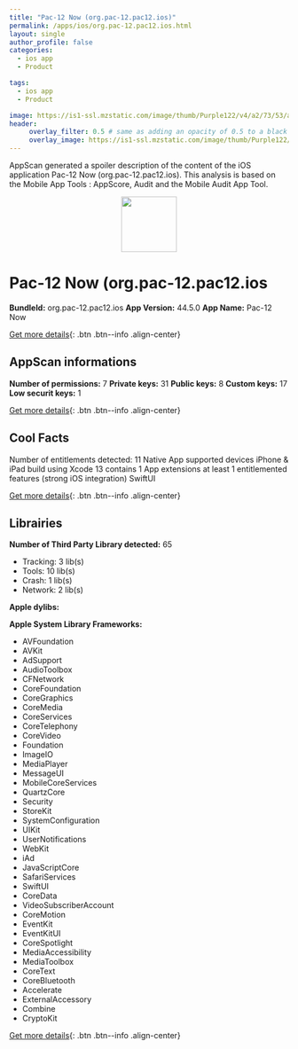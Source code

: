 ```yaml
---
title: "Pac-12 Now (org.pac-12.pac12.ios)"
permalink: /apps/ios/org.pac-12.pac12.ios.html
layout: single
author_profile: false
categories: 
  - ios app 
  - Product 

tags: 
  - ios app 
  - Product 

image: https://is1-ssl.mzstatic.com/image/thumb/Purple122/v4/a2/73/53/a27353a0-00e3-543c-9669-6c712185edc3/AppIcon_New-0-1x_U007emarketing-0-9-0-85-220.png/512x512bb.jpg
header: 
     overlay_filter: 0.5 # same as adding an opacity of 0.5 to a black background
     overlay_image: https://is1-ssl.mzstatic.com/image/thumb/Purple122/v4/a2/73/53/a27353a0-00e3-543c-9669-6c712185edc3/AppIcon_New-0-1x_U007emarketing-0-9-0-85-220.png/512x512bb.jpg
---
```

AppScan generated a spoiler description of the content of the iOS application Pac-12 Now (org.pac-12.pac12.ios). This analysis is based on the Mobile App Tools : AppScore, Audit and the Mobile Audit App Tool.

  
  
<div style="text-align: center;"><img src="https://is1-ssl.mzstatic.com/image/thumb/Purple122/v4/a2/73/53/a27353a0-00e3-543c-9669-6c712185edc3/AppIcon_New-0-1x_U007emarketing-0-9-0-85-220.png/512x512bb.jpg" width="100" height="100"></div>  
  
# Pac-12 Now (org.pac-12.pac12.ios

**BundleId:** org.pac-12.pac12.ios
**App Version:** 44.5.0
**App Name:** Pac-12 Now


[Get more details](/pricing.html){: .btn .btn--info .align-center}  
  
## AppScan informations 

**Number of permissions:** 7
**Private keys:** 31
**Public keys:** 8
**Custom keys:** 17
**Low securit keys:** 1
  
[Get more details](/pricing.html){: .btn .btn--info .align-center}

## Cool Facts

Number of entitlements detected: 11
Native App
supported devices iPhone & iPad
build using Xcode 13
contains 1 App extensions
at least 1 entitlemented features (strong iOS integration)
SwiftUI
  
[Get more details](/pricing.html){: .btn .btn--info .align-center}

## Librairies 
**Number of Third Party Library detected:** 65
- Tracking: 3 lib(s)
- Tools: 10 lib(s)
- Crash: 1 lib(s)
- Network: 2 lib(s)

**Apple dylibs:**


**Apple System Library Frameworks:**
- AVFoundation
- AVKit
- AdSupport
- AudioToolbox
- CFNetwork
- CoreFoundation
- CoreGraphics
- CoreMedia
- CoreServices
- CoreTelephony
- CoreVideo
- Foundation
- ImageIO
- MediaPlayer
- MessageUI
- MobileCoreServices
- QuartzCore
- Security
- StoreKit
- SystemConfiguration
- UIKit
- UserNotifications
- WebKit
- iAd
- JavaScriptCore
- SafariServices
- SwiftUI
- CoreData
- VideoSubscriberAccount
- CoreMotion
- EventKit
- EventKitUI
- CoreSpotlight
- MediaAccessibility
- MediaToolbox
- CoreText
- CoreBluetooth
- Accelerate
- ExternalAccessory
- Combine
- CryptoKit


  
[Get more details](/pricing.html){: .btn .btn--info .align-center}


